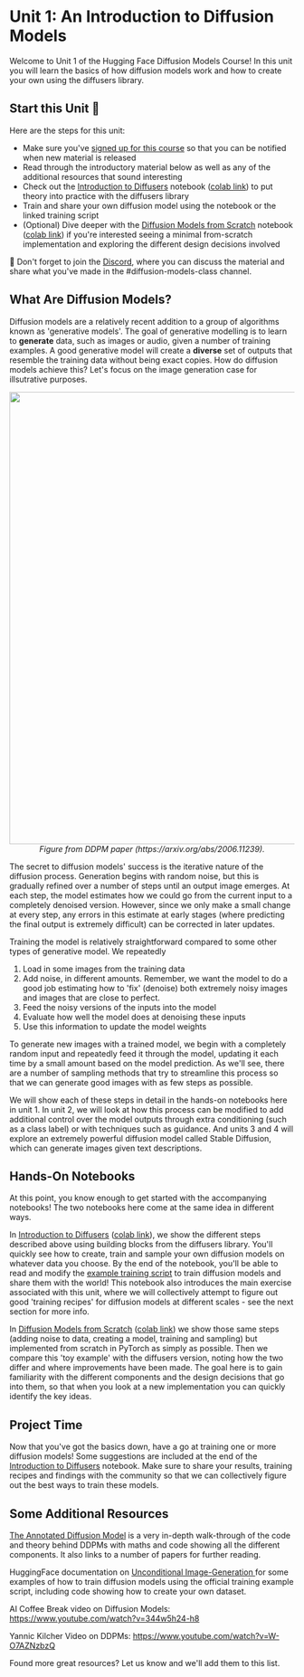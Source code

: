 # Unit 1: An Introduction to Diffusion Models

Welcome to Unit 1 of the Hugging Face Diffusion Models Course! In this unit you will learn the basics of how diffusion 
models work and how to create your own using the diffusers library.

## Start this Unit :rocket:

Here are the steps for this unit:

- Make sure you've [signed up for this course](https://huggingface.us17.list-manage.com/subscribe?u=7f57e683fa28b51bfc493d048&id=ef963b4162) so that you can be notified when new material is released
- Read through the introductory material below as well as any of the additional resources that sound interesting
- Check out the [Introduction to Diffusers](https://github.com/huggingface/diffusion-models-class/blob/unit1/unit1/01_introduction_to_diffusers.ipynb)  notebook ([colab link](https://colab.research.google.com/github/huggingface/diffusion-models-class/blob/unit1/unit1/01_introduction_to_diffusers.ipynb)) to put theory into practice with the diffusers library
- Train and share your own diffusion model using the notebook or the linked training script
- (Optional) Dive deeper with the [Diffusion Models from Scratch](https://github.com/huggingface/diffusion-models-class/blob/unit1/unit1/02_diffusion_models_from_scratch.ipynb) 
notebook ([colab link](https://colab.research.google.com/github/huggingface/diffusion-models-class/blob/unit1/unit1/02_diffusion_models_from_scratch.ipynb))  if you're interested seeing a minimal from-scratch implementation and exploring the different design decisions involved


:loudspeaker: Don't forget to join the [Discord](https://discord.gg/aYka4Yhff9), where you can discuss the material and share what you've made in the #diffusion-models-class channel.
 
## What Are Diffusion Models?

Diffusion models are a relatively recent addition to a group of algorithms known as 'generative models'. The goal of generative modelling is to learn to **generate** data, such as images or audio, given a number of training examples. A good generative model will create a **diverse** set of outputs that resemble the training data without being exact copies. How do diffusion models achieve this? Let's focus on the image generation case for illsutrative purposes.

<p align="center">
    <img src="https://user-images.githubusercontent.com/10695622/174349667-04e9e485-793b-429a-affe-096e8199ad5b.png" width="800"/>
    <br>
    <em> Figure from DDPM paper (https://arxiv.org/abs/2006.11239). </em>
<p>

The secret to diffusion models' success is the iterative nature of the diffusion process. Generation begins with random noise, but this is gradually refined over a number of steps until an output image emerges. At each step, the model estimates how we could go from the current input to a completely denoised version. However, since we only make a small change at every step, any errors in this estimate at early stages (where predicting the final output is extremely difficult) can be corrected in later updates. 

Training the model is relatively straightforward compared to some other types of generative model. We repeatedly
1) Load in some images from the training data
2) Add noise, in different amounts. Remember, we want the model to do a good job estimating how to 'fix' (denoise) both extremely noisy images and images that are close to perfect.
3) Feed the noisy versions of the inputs into the model
4) Evaluate how well the model does at denoising these inputs
5) Use this information to update the model weights

To generate new images with a trained model, we begin with a completely random input and repeatedly feed it through the model, updating it each time by a small amount based on the model prediction. As we'll see, there are a number of sampling methods that try to streamline this process so that we can generate good images with as few steps as possible.

We will show each of these steps in detail in the hands-on notebooks here in unit 1. In unit 2, we will look at how this process can be modified to add additional control over the model outputs through extra conditioning (such as a class label) or with techniques such as guidance. And units 3 and 4 will explore an extremely powerful diffusion model called Stable Diffusion, which can generate images given text descriptions.  

## Hands-On Notebooks

At this point, you know enough to get started with the accompanying notebooks! The two notebooks here come at the same idea in different ways. 

In [Introduction to Diffusers](https://github.com/huggingface/diffusion-models-class/blob/unit1/unit1/01_introduction_to_diffusers.ipynb) ([colab link](https://colab.research.google.com/github/huggingface/diffusion-models-class/blob/unit1/unit1/01_introduction_to_diffusers.ipynb)), we show the different steps described above using building blocks from the diffusers library. You'll quickly see how to create, train and sample your own diffusion models on whatever data you choose. By the end of the notebook, you'll be able to read and modify the [example training script](#TODO) to train diffusion models and share them with the world! This notebook also introduces the main exercise associated with this unit, where we will collectively attempt to figure out good 'training recipes' for diffusion models at different scales - see the next section for more info.

In [Diffusion Models from Scratch](https://github.com/huggingface/diffusion-models-class/blob/unit1/unit1/02_diffusion_models_from_scratch.ipynb) 
([colab link](https://colab.research.google.com/github/huggingface/diffusion-models-class/blob/unit1/unit1/02_diffusion_models_from_scratch.ipynb)) we show those same steps (adding noise to data, creating a model, training and sampling) but implemented from scratch in PyTorch as simply as possible. Then we compare this 'toy example' with the diffusers version, noting how the two differ and where improvements have been made. The goal here is to gain familiarity with the different components and the design decisions that go into them, so that when you look at a new implementation you can quickly identify the key ideas.

## Project Time

Now that you've got the basics down, have a go at training one or more diffusion models! Some suggestions are included at the end of the [Introduction to Diffusers](https://github.com/huggingface/diffusion-models-class/blob/unit1/unit1/01_introduction_to_diffusers.ipynb) notebook. Make sure to share your results, training recipes and findings with the community so that we can collectively figure out the best ways to train these models.

## Some Additional Resources
 
[The Annotated Diffusion Model](https://huggingface.co/blog/annotated-diffusion) is a very in-depth walk-through of the code and theory behind DDPMs with 
 maths and code showing all the different components. It also links to a number of papers for further reading.
 
HuggingFace documentation on [Unconditional Image-Generation
](https://huggingface.co/docs/diffusers/training/unconditional_training) for some examples of how to train diffusion models using the official training example script, including code showing how to create your own dataset. 

AI Coffee Break video on Diffusion Models: https://www.youtube.com/watch?v=344w5h24-h8

Yannic Kilcher Video on DDPMs: https://www.youtube.com/watch?v=W-O7AZNzbzQ

Found more great resources? Let us know and we'll add them to this list.
